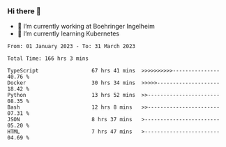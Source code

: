 ### Hi there 👋
- 🔭 I’m currently working at Boehringer Ingelheim
- 🌱 I’m currently learning Kubernetes

 
<!--START_SECTION:waka-->

```text
From: 01 January 2023 - To: 31 March 2023

Total Time: 166 hrs 3 mins

TypeScript                 67 hrs 41 mins  >>>>>>>>>>---------------   40.76 %
Docker                     30 hrs 34 mins  >>>>>--------------------   18.42 %
Python                     13 hrs 52 mins  >>-----------------------   08.35 %
Bash                       12 hrs 8 mins   >>-----------------------   07.31 %
JSON                       8 hrs 37 mins   >------------------------   05.20 %
HTML                       7 hrs 47 mins   >------------------------   04.69 %
```

<!--END_SECTION:waka-->

 
